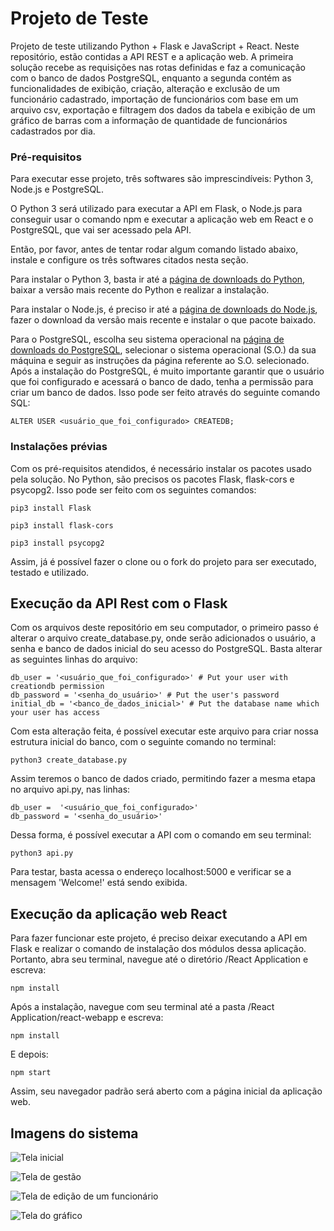 # Projeto de Teste

Projeto de teste utilizando Python + Flask e JavaScript + React.
Neste repositório, estão contidas a API REST e a aplicação web. A primeira solução recebe as requisições nas rotas definidas e faz a comunicação com o banco de dados PostgreSQL, enquanto a segunda contém as funcionalidades de exibição, criação, alteração e exclusão de um funcionário cadastrado, importação de funcionários com base em um arquivo csv, exportação e filtragem dos dados da tabela e exibição de um gráfico de barras com a informação de quantidade de funcionários cadastrados por dia.

### Pré-requisitos

Para executar esse projeto, três softwares são imprescindíveis: Python 3, Node.js e PostgreSQL.

O Python 3 será utilizado para executar a API em Flask, o Node.js para conseguir usar o comando npm e executar a aplicação web em React e o PostgreSQL, que vai ser acessado pela API.

Então, por favor, antes de tentar rodar algum comando listado abaixo, instale e configure os três softwares citados nesta seção.

Para instalar o Python 3, basta ir até a [página de downloads do Python](https://www.python.org/downloads), baixar a versão mais recente do Python e realizar a instalação.

Para instalar o Node.js, é preciso ir até a [página de downloads do Node.js](https://nodejs.org/en/download/), fazer o download da versão mais recente e instalar o que pacote baixado.

Para o PostgreSQL, escolha seu sistema operacional na [página de downloads do PostgreSQL](https://www.postgresql.org/download/), selecionar o sistema operacional (S.O.) da sua máquina e seguir as instruções da página referente ao S.O. selecionado.
Após a instalação do PostgreSQL, é muito importante garantir que o usuário que foi configurado e acessará o banco de dado, tenha a permissão para criar um banco de dados. Isso pode ser feito através do seguinte comando SQL:

```
ALTER USER <usuário_que_foi_configurado> CREATEDB;
```

### Instalações prévias

Com os pré-requisitos atendidos, é necessário instalar os pacotes usado pela solução. No Python, são precisos os pacotes Flask, flask-cors e psycopg2. Isso pode ser feito com os seguintes comandos:

```
pip3 install Flask
```
```
pip3 install flask-cors
```
```
pip3 install psycopg2
```

Assim, já é possível fazer o clone ou o fork do projeto para ser executado, testado e utilizado.

## Execução da API Rest com o Flask

Com os arquivos deste repositório em seu computador, o primeiro passo é alterar o arquivo create_database.py, onde serão adicionados o usuário, a senha e banco de dados inicial do seu acesso do PostgreSQL. Basta alterar as seguintes linhas do arquivo:

```
db_user = '<usuário_que_foi_configurado>' # Put your user with creationdb permission
db_password = '<senha_do_usuário>' # Put the user's password
initial_db = '<banco_de_dados_inicial>' # Put the database name which your user has access
```

Com esta alteração feita, é possível executar este arquivo para criar nossa estrutura inicial do banco, com o seguinte comando no terminal:

```
python3 create_database.py
```

Assim teremos o banco de dados criado, permitindo fazer a mesma etapa no arquivo api.py, nas linhas:

```
db_user =  '<usuário_que_foi_configurado>'
db_password = '<senha_do_usuário>'
```

Dessa forma, é possível executar a API com o comando em seu terminal:

```
python3 api.py
```

Para testar, basta acessa o endereço localhost:5000 e verificar se a mensagem 'Welcome!' está sendo exibida.

## Execução da aplicação web React

Para fazer funcionar este projeto, é preciso deixar executando a API em Flask e realizar o comando de instalação dos módulos dessa aplicação. Portanto, abra seu terminal, navegue até o diretório /React Application e escreva:

```
npm install
```

Após a instalação, navegue com seu terminal até a pasta /React Application/react-webapp e escreva:

```
npm install
```

E depois:

```
npm start
```

Assim, seu navegador padrão será aberto com a página inicial da aplicação web.

## Imagens do sistema

![Tela inicial](https://user-images.githubusercontent.com/33785215/75932169-8b44e280-5e55-11ea-9f19-0c8bc7f08746.png)

![Tela de gestão](https://user-images.githubusercontent.com/33785215/75932229-afa0bf00-5e55-11ea-8f37-c1afe35b5a9c.png)

![Tela de edição de um funcionário](https://user-images.githubusercontent.com/33785215/75932252-bdeedb00-5e55-11ea-9ad8-4031c25ebb0e.png)

![Tela do gráfico](https://user-images.githubusercontent.com/33785215/75932272-c9420680-5e55-11ea-9f4e-2e4bd919899b.png)
